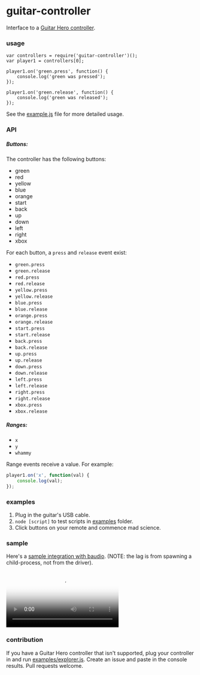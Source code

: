 guitar-controller
==============

Interface to a
[Guitar Hero controller](http://www.amazon.com/Guitar-Hero-2-Controller-Xbox-360/dp/B000NUIYK0/ref=sr_1_1?s=videogames&ie=UTF8&qid=1408563315&sr=1-1&keywords=guitar+hero+controller+usb).

### usage

```
var controllers = require('guitar-controller')();
var player1 = controllers[0];

player1.on('green.press', function() {
    console.log('green was pressed');
});

player1.on('green.release', function() {
    console.log('green was released');
});
```

See the [example.js](example.js) file for more detailed usage.

### API

##### Buttons:

The controller has the following buttons:

 - green
 - red
 - yellow
 - blue
 - orange
 - start
 - back
 - up
 - down
 - left
 - right
 - xbox

For each button, a `press` and `release` event exist:

 - `green.press`
 - `green.release`
 - `red.press`
 - `red.release`
 - `yellow.press`
 - `yellow.release`
 - `blue.press`
 - `blue.release`
 - `orange.press`
 - `orange.release`
 - `start.press`
 - `start.release`
 - `back.press`
 - `back.release`
 - `up.press`
 - `up.release`
 - `down.press`
 - `down.release`
 - `left.press`
 - `left.release`
 - `right.press`
 - `right.release`
 - `xbox.press`
 - `xbox.release`


##### Ranges:

 - `x`
 - `y`
 - `whammy`

Range events receive a value. For example:

```javascript
player1.on('x', function(val) {
    console.log(val);
});
```

### examples

1. Plug in the guitar's USB cable.
2. `node [script]` to test scripts in [examples](./examples) folder.
3. Click buttons on your remote and commence mad science.


### sample

Here's a [sample integration with baudio](https://www.instagram.com/p/r76CikGakh/). (NOTE: the lag is from spawning a child-process, not from the driver).

<video class="_c8hkj" poster="https://scontent-iad3-1.cdninstagram.com/t51.2885-15/e15/10611027_733367740062756_306429960_n.jpg?ig_cache_key=NzkxNDgxNDIwNzgzMTM1MDA5.2" src="https://scontent-iad3-1.cdninstagram.com/t50.2886-16/10627084_716851585030335_697839434_n.mp4" type="video/mp4" autoplay controls></video>

### contribution

If you have a Guitar Hero controller that isn't supported, plug your controller in and run [examples/explorer.js](./examples/explorer.js). Create an issue and paste in the console results. Pull requests welcome.
